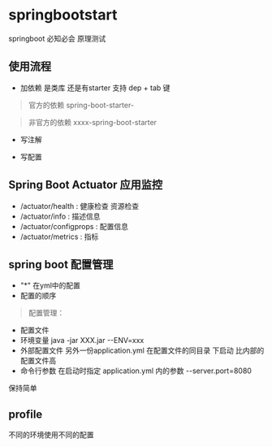 # springbootstart
springboot 必知必会  原理测试


## 使用流程

* 加依赖   是类库 还是有starter 支持   dep + tab 键
> 官方的依赖 spring-boot-starter-

> 非官方的依赖 xxxx-spring-boot-starter

* 写注解 


* 写配置


## Spring Boot Actuator 应用监控

* /actuator/health : 健康检查  资源检查
* /actuator/info : 描述信息
* /actuator/configprops : 配置信息
* /actuator/metrics : 指标


## spring boot 配置管理

* "*" 在yml中的配置
* 配置的顺序

> 配置管理：

* 配置文件
* 环境变量   java -jar XXX.jar --ENV=xxx
* 外部配置文件   另外一份application.yml  在配置文件的同目录 下启动  比内部的配置文件高
* 命令行参数   在启动时指定 application.yml 内的参数  --server.port=8080

保持简单

## profile

不同的环境使用不同的配置